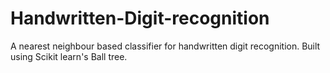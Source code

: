 # Handwritten-Digit-recognition
A nearest neighbour based classifier for handwritten digit recognition. Built using Scikit learn's Ball tree.
